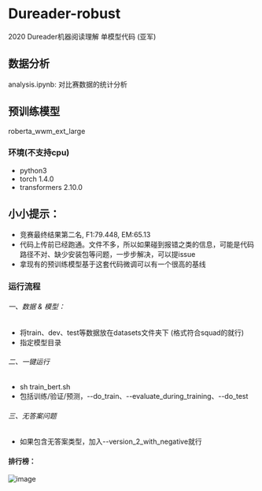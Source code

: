 # Dureader-robust
2020 Dureader机器阅读理解 单模型代码 (亚军)

## 数据分析
analysis.ipynb: 对比赛数据的统计分析


## 预训练模型
roberta_wwm_ext_large


### 环境(不支持cpu)
* python3  
* torch 1.4.0
* transformers 2.10.0

## 小小提示：
* 竞赛最终结果第二名, F1:79.448, EM:65.13
* 代码上传前已经跑通。文件不多，所以如果碰到报错之类的信息，可能是代码路径不对、缺少安装包等问题，一步步解决，可以提issue
* 拿现有的预训练模型基于这套代码微调可以有一个很高的基线

### 运行流程  
###### 一、数据 & 模型：
* 将train、dev、test等数据放在datasets文件夹下 (格式符合squad的就行)
* 指定模型目录
###### 二、一键运行
* sh train_bert.sh
* 包括训练/验证/预测，--do_train、--evaluate_during_training、--do_test
###### 三、无答案问题
* 如果包含无答案类型，加入--version_2_with_negative就行


#### 排行榜：
![image](https://github.com/basketballandlearn/MRC_Competition_Repositories/blob/master/Dureader_robust_2020/1.png)
